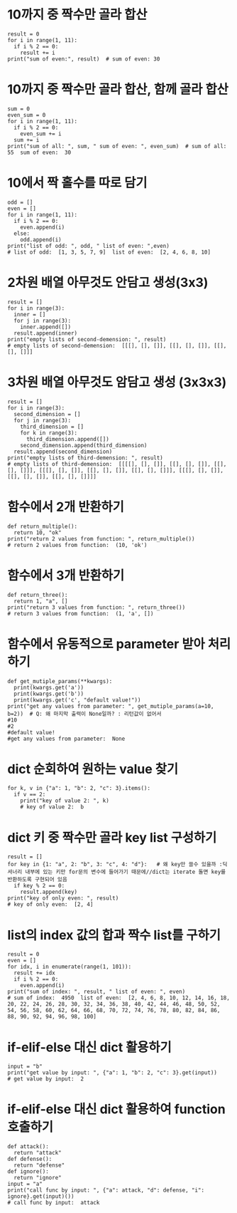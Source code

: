 # 10까지 중 짝수만 골라 합산
    result = 0
    for i in range(1, 11):
      if i % 2 == 0:
        result += i
    print("sum of even:", result)  # sum of even: 30
# 10까지 중 짝수만 골라 합산, 함께 골라 합산
    sum = 0
    even_sum = 0
    for i in range(1, 11):
      if i % 2 == 0:
        even_sum += i
      sum += i
    print("sum of all: ", sum, " sum of even: ", even_sum)  # sum of all:  55  sum of even:  30
# 10에서 짝 홀수를 따로 담기
    odd = []
    even = []
    for i in range(1, 11):
      if i % 2 == 0:
        even.append(i)
      else:
        odd.append(i)
    print("list of odd: ", odd, " list of even: ",even)
    # list of odd:  [1, 3, 5, 7, 9]  list of even:  [2, 4, 6, 8, 10]

# 2차원 배열 아무것도 안담고 생성(3x3)
    result = []
    for i in range(3):
      inner = []
      for j in range(3):
        inner.append([])
      result.append(inner)
    print("empty lists of second-demension: ", result)
    # empty lists of second-demension:  [[[], [], []], [[], [], []], [[], [], []]]
# 3차원 배열 아무것도 암담고 생성 (3x3x3)
    result = []
    for i in range(3):
      second_dimension = []
      for j in range(3):
        third_dimension = []
        for k in range(3):
          third_dimension.append([])
        second_dimension.append(third_dimension)
      result.append(second_dimension)
    print("empty lists of third-demension: ", result)
    # empty lists of third-demension:  [[[[], [], []], [[], [], []], [[], [], []]], [[[], [], []], [[], [], []], [[], [], []]], [[[], [], []], [[], [], []], [[], [], []]]]
# 함수에서 2개 반환하기
    def return_multiple():
      return 10, "ok"
    print("return 2 values from function: ", return_multiple())
    # return 2 values from function:  (10, 'ok')
# 함수에서 3개 반환하기
    def return_three():
      return 1, "a", []
    print("return 3 values from function: ", return_three())
    # return 3 values from function:  (1, 'a', [])
# 함수에서 유동적으로 parameter 받아 처리하기
    def get_mutiple_params(**kwargs):
      print(kwargs.get('a'))
      print(kwargs.get('b'))
      print(kwargs.get('c', "default value!"))
    print("get any values from parameter: ", get_mutiple_params(a=10, b=2))  # Q: 왜 마지막 출력이 None일까? : 리턴값이 없어서
    #10
    #2
    #default value!
    #get any values from parameter:  None
# dict 순회하여 원하는 value 찾기
    for k, v in {"a": 1, "b": 2, "c": 3}.items():
      if v == 2:
        print("key of value 2: ", k)
        # key of value 2:  b
# dict 키 중 짝수만 골라 key list 구성하기
    result = []
    for key in {1: "a", 2: "b", 3: "c", 4: "d"}:   # 왜 key만 쓸수 있을까 :딕셔너리 내부에 있는 키만 for문의 변수에 들어가기 때문에//dict는 iterate 돌면 key를 반환하도록 구현되어 있음
      if key % 2 == 0:
        result.append(key)
    print("key of only even: ", result)
    # key of only even:  [2, 4]
# list의 index 값의 합과 짝수 list를 구하기
    result = 0
    even = []
    for idx, i in enumerate(range(1, 101)):
      result += idx
      if i % 2 == 0:
        even.append(i)
    print("sum of index: ", result, " list of even: ", even)
    # sum of index:  4950  list of even:  [2, 4, 6, 8, 10, 12, 14, 16, 18, 20, 22, 24, 26, 28, 30, 32, 34, 36, 38, 40, 42, 44, 46, 48, 50, 52, 54, 56, 58, 60, 62, 64, 66, 68, 70, 72, 74, 76, 78, 80, 82, 84, 86, 88, 90, 92, 94, 96, 98, 100]
# if-elif-else 대신 dict 활용하기
    input = "b"
    print("get value by input: ", {"a": 1, "b": 2, "c": 3}.get(input))
    # get value by input:  2
# if-elif-else 대신 dict 활용하여 function 호출하기
    def attack():
      return "attack"
    def defense():
      return "defense"
    def ignore():
      return "ignore"
    input = "a"
    print("call func by input: ", {"a": attack, "d": defense, "i": ignore}.get(input)())
    # call func by input:  attack
